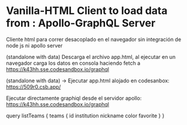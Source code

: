 # Vanilla-HTML Client to load data from : Apollo-GraphQL Server 
Cliente html para correr desacoplado en el navegador sin integración de node js ni apollo server

(standalone with data) Descarga el archivo app.html, al ejecutar en un navegador carga los datos en consola haciendo fetch a https://k43hh.sse.codesandbox.io/graphql

(standalone with data) -> Ejecutar app.html alojado en codesanbox: https://509r0.csb.app/

Ejecutar directamente graphiql desde el servidor apollo: https://k43hh.sse.codesandbox.io/graphql
  
query listTeams {
    teams {
      id
      institution
      nickname
      color
      favorite
    }
  }

